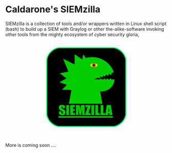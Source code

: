 # Caldarone's SIEMzilla
SIEMzilla is a collection of tools and/or wrappers written in Linux shell script (bash) to build up a SIEM with Graylog or other the-alike-software invoking other tools from the mighty ecosystem of cyber security gloria,
<br />
<br />
<p align="center">
<img src="https://github.com/c-b-c/SIEMzilla/blob/main/SIEMzilla_logo_707x707.png" width="250">
</p>
<br />

More is coming soon ....
